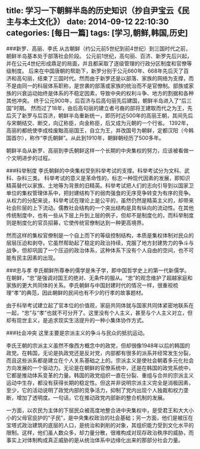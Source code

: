 title: 学习一下朝鲜半岛的历史知识（抄自尹宝云《民主与本土文化》）
date: 2014-09-12 22:10:30
categories: [每日一篇]
tags: [学习,朝鲜,韩国,历史]
---
###新罗、高丽、李氏
从古朝鲜（约公元前5世纪到前4世纪）到三国时代之前，朝鲜半岛基本处于部落社会阶段。
公元前1世纪，高句丽、百济、新罗先后兴起，并在公元4世纪形成鼎足的局面，并且都采取了逐级管理的行政分区制度和官僚等级制度。
后来在中国唐朝的帮助下，新罗分别于公元660年、668年先后灭了百济和高句丽，结束了三国时代。然而由于新罗还是以部落、家族的网络为支撑，而不是由同一的科层体系职称，是世袭的部落或家族的统治而不是官僚制。部族或家族的兴衰运动始终是体系的不稳定因素，导致中央的权利斗争、地方的割据和各种其他冲突。
终于公元900年，后百济与后高句丽先后建国，朝鲜半岛进入了“后三国”时期。
然而过了18年，由后高句丽的建立者弓裔的部将王建取而代之为王，先后灭了新罗与后百济，朝鲜半岛重新统一，即历时近500年的高丽王朝，其间先后与宋朝结交、断交，向辽称臣，向金称臣，后又成为元朝的一个行省。
1392年，高丽的都统使李成桂废黜高丽国王，自立为王，并改国号为朝鲜，定都汉阳（今韩国首尔），称作“李氏朝鲜”。从此到1910年，朝鲜朝经历了500多年。

朝鲜半岛从新罗、高丽到李氏朝鲜这样一个长期的中央集权的努力，应该被看做一个文明进步的过程。
<!--more-->
###科举制度
李氏朝鲜的中央集权受到科举考试的支撑。科举考试分为文科、武科、杂科三类。
科举考试的意义是革命性的，标志一种现代因素的发展，即知识精英替代以家族、土地等为背景的旧精英。科举考试把人们的志向引导到以国家卫单位的集权管理体系中，把封建结构下的弱肉强食的无序竞争转变为有序的竞争。从权力的分配来说，科举考试在理论上是公平的，虽然仍然是精英主义的，却带来社会阶层的上下流动。儒教社会结构的一个突出结构是具有纵向的流动性。在其他传统制度中，也有一些从下层上升到上层的例子，但却不是制度化的，而科举制度则是制度化的官员招募，它使传统官僚制达到一种更高境界。

然而这样的集权官僚制是一个自上而下的等级控制结构，本质是集权体制对民众的层层压迫和剥夺。它虽然帮助起了稳定的政治持续，克服了地方封建势力的争斗与战争，但却巩固了一个压迫的政治体系，这种体系下没有个人自由的空间，也不可能有民主因素的出现。

###忠与孝
李氏朝鲜所尊奉的儒学是朱子学，即中国哲学史上的第一代新儒学。
在朝鲜，“忠”是强调对国王的绝对、无条件的服从。“忠”的观念维护了超越家庭和家族的更大共同体的关系。李氏朝鲜与中国封建时代的情况一样，很重视梳理“孝”的典范，因此朝鲜的民间也有不少的行孝的故事题材。

由于科举考试建立起了官本位的价值观，家庭共同体就与国家共同体紧密地联系在一起，“忠”与“孝”也就不可分开了。这里没有个人主义，甚至与个人主义对立，但却有现世主义，是追求现实生活提升的一种小集体协作方式。

###社会冲突
这里主要是宗派主义的争斗与民众的抵抗运动。

李氏王朝的宗派主义虽然不像西方概念中的政党，但却很像1948年以后的韩国的政党。在韩国，无论是执政党还是反对党，内部都有很多的派系并经常发生分裂，而且这些派系都是建立在个人关系基础之上的。宗派主义是使社会朝着多元化社会方向发展的一个驱动力。无论是在朝鲜的官僚系统中，还是在韩国的政党系统中，它都是推动体系变革的力量。韩国的政党组织一直在分裂、重组与合并的宗派主义运动中生存，都没有获得长期的稳定性。但这并非说明宗派主义完全是消极因素，至少，它的活动说明了政党内部的竞争活力，抑制了党内出现个人独裁和权力垄断，增加了透明度。一句话，它在推动政党内部新的整合机制的发展。

一方面，以农民为主体的下层民众被高度地整合进中央集权中，是受君王和大大小小的父母官庇护的“子民”，是中央集权政治的社会基础；另一方面，他们是被压在宝塔式政治建筑的底层的人口，是统治和剥削的对象，其组织能力受到文化水平的限制。这样，他们虽人数众多，却力量分散，很难构成对现存政治秩序的威胁，而事实上对体制构成真正威胁的是从统治体系中边缘化出来的那部分社会力量。

